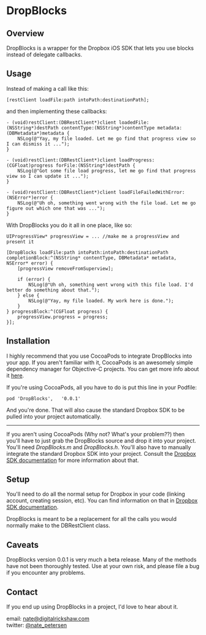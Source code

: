 DropBlocks
==========

Overview
--------

DropBlocks is a wrapper for the Dropbox iOS SDK that lets you use blocks instead of delegate callbacks.

Usage
-----

Instead of making a call like this:

	[restClient loadFile:path intoPath:destinationPath];

and then implementing these callbacks:

	- (void)restClient:(DBRestClient*)client loadedFile:(NSString*)destPath contentType:(NSString*)contentType metadata:(DBMetadata*)metadata {
		NSLog(@"Yay, my file loaded. Let me go find that progress view so I can dismiss it ...");
	}

	- (void)restClient:(DBRestClient*)client loadProgress:(CGFloat)progress forFile:(NSString*)destPath {
		NSLog(@"Got some file load progress, let me go find that progress view so I can update it ...");
	}

	- (void)restClient:(DBRestClient*)client loadFileFailedWithError:(NSError*)error {
		NSLog(@"Uh oh, something went wrong with the file load. Let me go figure out which one that was ...");
	}

With DropBlocks you do it all in one place, like so:

	UIProgressView* progressView = ... //make me a progressView and present it

	[DropBlocks loadFile:path intoPath:intoPath:destinationPath completionBlock:^(NSString* contentType, DBMetadata* metadata, NSError* error) {
		[progressView removeFromSuperview];
		
		if (error) {
			NSLog(@"Uh oh, something went wrong with this file load. I'd better do something about that.");
		} else {
			NSLog(@"Yay, my file loaded. My work here is done.");
		}
	} progressBlock:^(CGFloat progress) {
		progressView.progress = progress;
	}];

Installation
------------

I highly recommend that you use CocoaPods to integrate DropBlocks into your app. If you aren't familiar with it,
CocoaPods is an awesomely simple dependency manager for Objective-C projects. You can get more info about it [here](http://cocoapods.org).

If you're using CocoaPods, all you have to do is put this line in your Podfile:

	pod 'DropBlocks',	'0.0.1'

And you're done. That will also cause the standard Dropbox SDK to be pulled into your project automatically.

***

If you aren't using CocoaPods (Why not? What's your problem??) then you'll have to just grab the DropBlocks
source and drop it into your project. You'll need *DropBlocks.m* and *DropBlocks.h*. You'll also have to manually
integrate the standard Dropbox SDK into your project. Consult the
[Dropbox SDK documentation](https://www.dropbox.com/developers/start/setup#ios) for more information about that.

Setup
-----

You'll need to do all the normal setup for Dropbox in your code (linking account, creating session, etc).
You can find information on that in [Dropbox SDK documentation](https://www.dropbox.com/developers/start/authentication#ios).

DropBlocks is meant to be a replacement for all the calls you would normally make to the DBRestClient class.

Caveats
-------

DropBlocks version 0.0.1 is very much a beta release. Many of the methods have not been thoroughly tested.
Use at your own risk, and please file a bug if you encounter any problems.

Contact
-------

If you end up using DropBlocks in a project, I'd love to hear about it.

email: [nate@digitalrickshaw.com](mailto:nate@digitalrickshaw.com)  
twitter: [@nate_petersen](https://twitter.com/nate_petersen)
